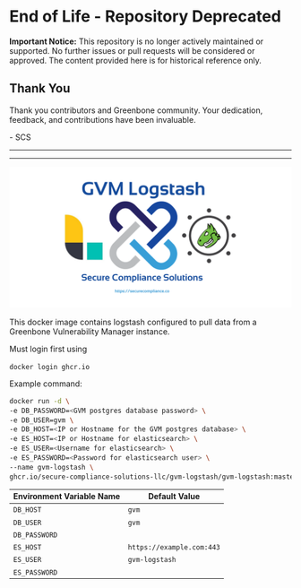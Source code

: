 # End of Life - Repository Deprecated
**Important Notice:** This repository is no longer actively maintained or supported. No further issues or pull requests will be considered or approved. The content provided here is for historical reference only.

## Thank You
Thank you contributors and Greenbone community. Your dedication, feedback, and contributions have been invaluable.

\- SCS

---
---

![GVM Logstash Logo](https://github.com/SCS-Labs/Images/raw/main/GVM%20Logstash.png)

This docker image contains logstash configured to pull data from a Greenbone Vulnerability Manager instance.

Must login first using

```docker login ghcr.io```

Example command:

```sh
docker run -d \
-e DB_PASSWORD=<GVM postgres database password> \
-e DB_USER=gvm \
-e DB_HOST=<IP or Hostname for the GVM postgres database> \
-e ES_HOST=<IP or Hostname for elasticsearch> \
-e ES_USER=<Username for elasticsearch> \
-e ES_PASSWORD=<Password for elasticsearch user> \
--name gvm-logstash \
ghcr.io/secure-compliance-solutions-llc/gvm-logstash/gvm-logstash:master
```



| Environment Variable Name | Default Value           |
| ------------------------- | ----------------------- |
| `DB_HOST`                   | `gvm`                     |
| `DB_USER`                   | `gvm`                     |
| `DB_PASSWORD`               |                         |
| `ES_HOST`                   | `https://example.com:443` |
| `ES_USER`                   | `gvm-logstash `           |
| `ES_PASSWORD`               |                         |
